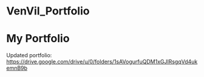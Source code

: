 # VenVil_Portfolio
# My Portfolio
Updated portfolio: https://drive.google.com/drive/u/0/folders/1sAVogurfuQDM1xGJlRsgqVd4ukemnB9b
